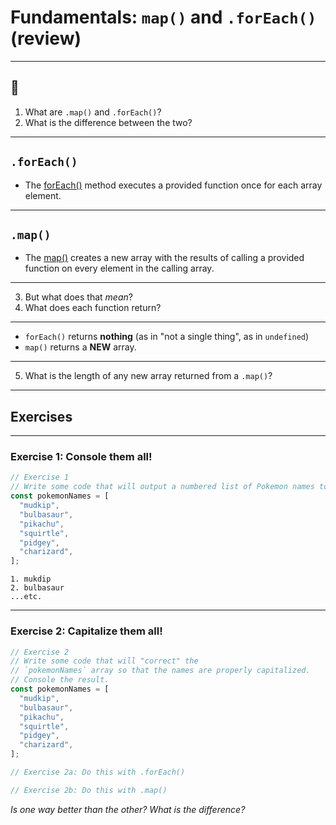 # Fundamentals: `map()` and `.forEach()` (review)

---

## 🤔

1. What are `.map()` and `.forEach()`?
2. What is the difference between the two?

---

## `.forEach()`

- The [forEach()](https://developer.mozilla.org/en-US/docs/Web/JavaScript/Reference/Global_Objects/Array/forEach) method executes a provided function once for each array element.

---

## `.map()`

- The [map()](https://developer.mozilla.org/en-US/docs/Web/JavaScript/Reference/Global_Objects/Array/map) creates a new array with the results of calling a provided function on every element in the calling array.

---

3. But what does that _mean_?
4. What does each function return?

---

- `forEach()` returns **nothing** (as in "not a single thing", as in `undefined`)
- `map()` returns a **NEW** array.

---

5. What is the length of any new array returned from a `.map()`?

---

## Exercises

---

### Exercise 1: Console them all!

```js
// Exercise 1
// Write some code that will output a numbered list of Pokemon names to the console.
const pokemonNames = [
  "mudkip",
  "bulbasaur",
  "pikachu",
  "squirtle",
  "pidgey",
  "charizard",
];
```

```
1. mukdip
2. bulbasaur
...etc.
```

---

### Exercise 2: Capitalize them all!

```js
// Exercise 2
// Write some code that will "correct" the
// `pokemonNames` array so that the names are properly capitalized.
// Console the result.
const pokemonNames = [
  "mudkip",
  "bulbasaur",
  "pikachu",
  "squirtle",
  "pidgey",
  "charizard",
];

// Exercise 2a: Do this with .forEach()

// Exercise 2b: Do this with .map()
```

_Is one way better than the other? What is the difference?_
